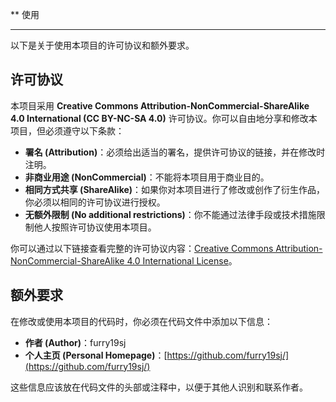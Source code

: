 ** 使用

***
以下是关于使用本项目的许可协议和额外要求。

## 许可协议

本项目采用 **Creative Commons Attribution-NonCommercial-ShareAlike 4.0 International (CC BY-NC-SA 4.0)** 许可协议。你可以自由地分享和修改本项目，但必须遵守以下条款：

- **署名 (Attribution)**：必须给出适当的署名，提供许可协议的链接，并在修改时注明。
- **非商业用途 (NonCommercial)**：不能将本项目用于商业目的。
- **相同方式共享 (ShareAlike)**：如果你对本项目进行了修改或创作了衍生作品，你必须以相同的许可协议进行授权。
- **无额外限制 (No additional restrictions)**：你不能通过法律手段或技术措施限制他人按照许可协议使用本项目。

你可以通过以下链接查看完整的许可协议内容：[Creative Commons Attribution-NonCommercial-ShareAlike 4.0 International License](http://creativecommons.org/licenses/by-nc-sa/4.0/)。

## 额外要求

在修改或使用本项目的代码时，你必须在代码文件中添加以下信息：

- **作者 (Author)**：furry19sj
- **个人主页 (Personal Homepage)**：[https://github.com/furry19sj/](https://github.com/furry19sj/)

这些信息应该放在代码文件的头部或注释中，以便于其他人识别和联系作者。
